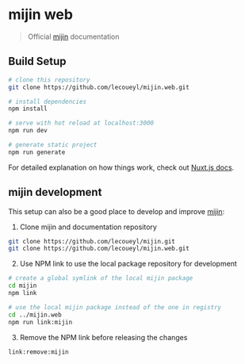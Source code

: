 # mijin web

> Official [mijin](https://github.com/lecoueyl/mijin) documentation
## Build Setup

```bash
# clone this repository
git clone https://github.com/lecoueyl/mijin.web.git

# install dependencies
npm install

# serve with hot reload at localhost:3000
npm run dev

# generate static project
npm run generate
```

For detailed explanation on how things work, check out [Nuxt.js docs](https://nuxtjs.org).

## mijin development

This setup can also be a good place to develop and improve
[mijin](https://github.com/lecoueyl/mijin):

1. Clone mijin and documentation repository

```bash
git clone https://github.com/lecoueyl/mijin.git
git clone https://github.com/lecoueyl/mijin.web.git
```

2. Use NPM link to use the local package repository for development

```bash
# create a global symlink of the local mijin package
cd mijin
npm link

# use the local mijin package instead of the one in registry
cd ../mijin.web
npm run link:mijin
```

3. Remove the NPM link before releasing the changes

```bash
link:remove:mijin
```
